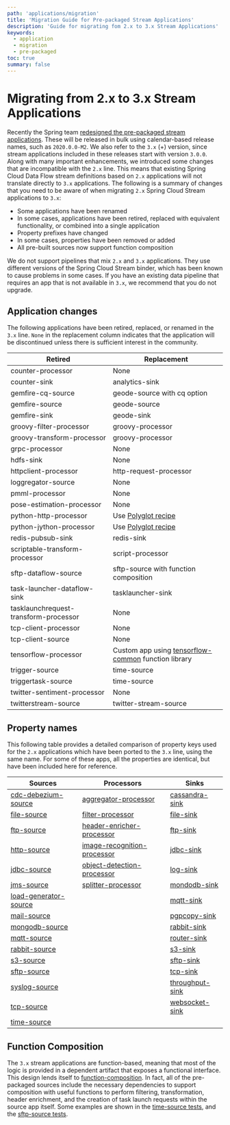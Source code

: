 ```yaml
---
path: 'applications/migration'
title: 'Migration Guide for Pre-packaged Stream Applications'
description: 'Guide for migrating fom 2.x to 3.x Stream Applications'
keywords:
  - application
  - migration
  - pre-packaged
toc: true
summary: false
---
```


# Migrating from 2.x to 3.x Stream Applications

Recently the Spring team [redesigned the pre-packaged stream applications](https://spring.io/blog/2020/07/13/introducing-java-functions-for-spring-cloud-stream-applications-part-0).
These will be released in bulk using calendar-based release names, such as `2020.0.0-M2`.
We also refer to the `3.x` (+) version, since stream applications included in these releases start with version `3.0.0`.
Along with many important enhancements, we introduced some changes that are incompatible with the `2.x` line. This means that existing Spring Cloud Data Flow stream definitions based on `2.x` applications will not translate directly to `3.x` applications. The following is a summary of changes that you need to be aware of when migrating `2.x` Spring Cloud Stream applications to `3.x`:

- Some applications have been renamed
- In some cases, applications have been retired, replaced with equivalent functionality, or combined into a single application
- Property prefixes have changed
- In some cases, properties have been removed or added
- All pre-built sources now support function composition

<!--CAUTTION-->

We do not support pipelines that mix `2.x` and `3.x` applications.
They use different versions of the Spring Cloud Stream binder, which has been known to cause problems in some cases. If you have an existing data pipeline that requires an app that is not available in `3.x`, we recommend that you do not upgrade.

<!--END_CAUTION-->

## Application changes

The following applications have been retired, replaced, or renamed in the `3.x` line.
`None` in the replacement column indicates that the application will be discontinued unless there is sufficient interest in the community.

| Retired                               | Replacement                                                                                                                                               |
| ------------------------------------- | --------------------------------------------------------------------------------------------------------------------------------------------------------- |
| counter-processor                     | None                                                                                                                                                      |
| counter-sink                          | analytics-sink                                                                                                                                            |
| gemfire-cq-source                     | geode-source with cq option                                                                                                                               |
| gemfire-source                        | geode-source                                                                                                                                              |
| gemfire-sink                          | geode-sink                                                                                                                                                |
| groovy-filter-processor               | groovy-processor                                                                                                                                          |
| groovy-transform-processor            | groovy-processor                                                                                                                                          |
| grpc-processor                        | None                                                                                                                                                      |
| hdfs-sink                             | None                                                                                                                                                      |
| httpclient-processor                  | http-request-processor                                                                                                                                    |
| loggregator-source                    | None                                                                                                                                                      |
| pmml-processor                        | None                                                                                                                                                      |
| pose-estimation-processor             | None                                                                                                                                                      |
| python-http-processor                 | Use [Polyglot recipe](%currentPath%/recipes/polyglot/)                                                                                                    |
| python-jython-processor               | Use [Polyglot recipe](%currentPath%/recipes/polyglot/)                                                                                                    |
| redis-pubsub-sink                     | redis-sink                                                                                                                                                |
| scriptable-transform-processor        | script-processor                                                                                                                                          |
| sftp-dataflow-source                  | sftp-source with function composition                                                                                                                     |
| task-launcher-dataflow-sink           | tasklauncher-sink                                                                                                                                         |
| tasklaunchrequest-transform-processor | None                                                                                                                                                      |
| tcp-client-processor                  | None                                                                                                                                                      |
| tcp-client-source                     | None                                                                                                                                                      |
| tensorflow-processor                  | Custom app using [tensorflow-common](https://github.com/spring-cloud/stream-applications/blob/master/functions/common/tensorflow-common) function library |
| trigger-source                        | time-source                                                                                                                                               |
| triggertask-source                    | time-source                                                                                                                                               |
| twitter-sentiment-processor           | None                                                                                                                                                      |
| twitterstream-source                  | twitter-stream-source                                                                                                                                     |

## Property names

This following table provides a detailed comparison of property keys used for the `2.x` applications which have been ported to the `3.x` line, using the same name. For some of these apps, all the properties are identical, but have been included here for reference.

| Sources                                                                             | Processors                                                                                      | Sinks                                                                   |
| ----------------------------------------------------------------------------------- | ----------------------------------------------------------------------------------------------- | ----------------------------------------------------------------------- |
| [cdc-debezium-source](%currentPath%/applications/migration/cdc-debezium-source)     | [aggregator-processor](%currentPath%/applications/migration/aggregator-processor)               | [cassandra-sink](%currentPath%/applications/migration/cassandra-sink)   |
| [file-source](%currentPath%/applications/migration/file-source)                     | [filter-processor](%currentPath%/applications/migration/filter-processor)                       | [file-sink](%currentPath%/applications/migration/file-sink)             |
| [ftp-source](%currentPath%/applications/migration/ftp-source)                       | [header-enricher-processor](%currentPath%/applications/migration/header-enricher-processor)     | [ftp-sink](%currentPath%/applications/migration/ftp-sink)               |
| [http-source](%currentPath%/applications/migration/http-source)                     | [image-recognition-processor](%currentPath%/applications/migration/image-recognition-processor) | [jdbc-sink](%currentPath%/applications/migration/jdbc-sink)             |
| [jdbc-source](%currentPath%/applications/migration/jdbc-source)                     | [object-detection-processor](%currentPath%/applications/migration/object-detection-processor)   | [log-sink](%currentPath%/applications/migration/log-sink)               |
| [jms-source](%currentPath%/applications/migration/jms-source)                       | [splitter-processor](%currentPath%/applications/migration/splitter-processor)                   | [mondodb-sink](%currentPath%/applications/migration/mongodb-sink)       |
| [load-generator-source](%currentPath%/applications/migration/load-generator-source) |                                                                                                 | [mqtt-sink](%currentPath%/applications/migration/mqtt-sink)             |
| [mail-source](%currentPath%/applications/migration/mail-source)                     |                                                                                                 | [pgpcopy-sink](%currentPath%/applications/migration/pgpcopy-sink)       |
| [mongodb-source](%currentPath%/applications/migration/mongodb-source)               |                                                                                                 | [rabbit-sink](%currentPath%/applications/migration/rabbit-sink)         |
| [mqtt-source](%currentPath%/applications/migration/mqtt-source)                     |                                                                                                 | [router-sink](%currentPath%/applications/migration/router-sink)         |
| [rabbit-source](%currentPath%/applications/migration/rabbit-source)                 |                                                                                                 | [s3-sink](%currentPath%/applications/migration/s3-sink)                 |
| [s3-source](%currentPath%/applications/migration/s3-source)                         |                                                                                                 | [sftp-sink](%currentPath%/applications/migration/sftp-sink)             |
| [sftp-source](%currentPath%/applications/migration/sftp-source)                     |                                                                                                 | [tcp-sink](%currentPath%/applications/migration/tcp-sink)               |
| [syslog-source](%currentPath%/applications/migration/syslog-source)                 |                                                                                                 | [throughput-sink](%currentPath%/applications/migration/throughput-sink) |
| [tcp-source](%currentPath%/applications/migration/tcp-source)                       |                                                                                                 | [websocket-sink](%currentPath%/applications/migration/websocket-sink)   |
| [time-source](%currentPath%/applications/migration/time-source)                     |                                                                                                 |                                                                         |

## Function Composition

The `3.x` stream applications are function-based, meaning that most of the logic is provided in a dependent artifact that exposes a functional interface.
This design lends itself to [function-composition](https://github.com/spring-cloud/stream-applications/blob/master/docs/FunctionComposition.adoc). In fact, all of the pre-packaged sources include the necessary dependencies to support composition with useful functions to perform filtering, transformation, header enrichment, and the creation of task launch requests within the source app itself. Some examples are shown in the [time-source tests](https://github.com/spring-cloud/stream-applications/blob/master/applications/source/time-source/src/test/java/org/springframework/cloud/stream/app/source/time/TimeSourceTests.java), and the [sftp-source tests](https://github.com/spring-cloud/stream-applications/blob/master/applications/source/sftp-source/src/test/java/org/springframework/cloud/stream/app/source/sftp/SftpSourceTests.java).
